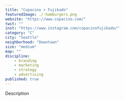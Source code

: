 ```yaml
---
title: "Copacino + Fujikado"
featuredImage: ./-hamburgers.png
website: "https://www.copacino.com/"
twit: ""
inst: "https://www.instagram.com/copacinofujikado/"
category: "C"
city: "Seattle"
neighborhood: "Downtown"
size: "medium"
map: ""
discipline:
    - branding
    - marketing
    - strategy
    - advertising
published: true
---
```


Description
